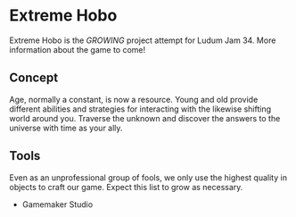 # Extreme Hobo
Extreme Hobo is the *GROWING* project attempt for Ludum Jam 34. More information about the game to come!

## Concept
Age, normally a constant, is now a resource. Young and old provide different abilities and strategies for
interacting with the likewise shifting world around you. Traverse the unknown and discover the answers to the
universe with time as your ally.

## Tools
Even as an unprofessional group of fools, we only use the highest quality in objects to craft our game.
Expect this list to grow as necessary.
 - Gamemaker Studio
